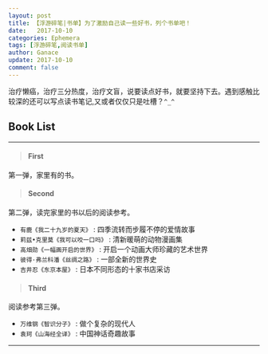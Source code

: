 ```yaml
---
layout: post
title: 【浮游碎笔|书单】为了激励自己读一些好书，列个书单吧！
date:   2017-10-10
categories: Ephemera
tags: [浮游碎笔,阅读书单]
author: Ganace
update: 2017-10-10
comment: false
---
```


治疗懒癌，治疗三分热度，治疗文盲，说要读点好书，就要坚持下去。遇到感触比较深的还可以写点读书笔记,又或者仅仅只是吐槽？`^_^`


## Book List
---

> ####  First

第一弹，家里有的书。


> ####  Second

第二弹，读完家里的书以后的阅读参考。
- `有鹿《我二十九岁的夏天》`
    : 四季流转而步履不停的爱情故事
- `莉兹•克里莫《我可以咬一口吗》`
    : 清新暖萌的动物漫画集
- `高畑勋《一幅画开启的世界》`
    : 开启一个动画大师珍藏的艺术世界
- `彼得·弗兰科潘《丝绸之路》`
    : 一部全新的世界史
- `吉井忍《东京本屋》`
    : 日本不同形态的十家书店采访


> ####  Third

阅读参考第三弹。
- `万维钢《智识分子》`
    : 做个复杂的现代人
- `袁珂《山海经全译》`
    : 中国神话奇趣故事

---
